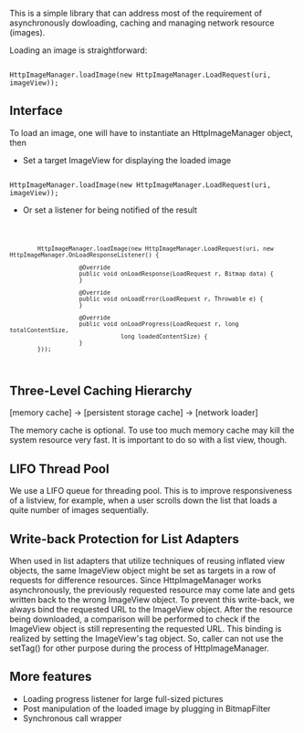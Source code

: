 This is a simple library that can address most of the requirement of asynchronously dowloading, caching and managing network resource (images).

Loading an image is straightforward:

<code>
HttpImageManager.loadImage(new HttpImageManager.LoadRequest(uri, imageView));
</code>

Interface
-------
To load an image, one will have to instantiate an HttpImageManager object, then
* Set a target ImageView for displaying the loaded image
<code>
HttpImageManager.loadImage(new HttpImageManager.LoadRequest(uri, imageView));
</code>

* Or set a listener for being notified of the result
<code>

            HttpImageManager.loadImage(new HttpImageManager.LoadRequest(uri, new HttpImageManager.OnLoadResponseListener() {

                        @Override
                        public void onLoadResponse(LoadRequest r, Bitmap data) {
                        }
            
                        @Override
                        public void onLoadError(LoadRequest r, Throwable e) {
                        }
            
                        @Override
                        public void onLoadProgress(LoadRequest r, long totalContentSize,
                                    long loadedContentSize) {
                        }
            }));
</code>

Three-Level Caching Hierarchy
-------
[memory cache] -> [persistent storage cache] -> [network loader]

The memory cache is optional. To use too much memory cache may kill the system resource very fast. It is important to do so with a list view, though.

LIFO Thread Pool
-------
We use a LIFO queue for threading pool. This is to improve responsiveness of a listview, for example, when a user scrolls down the list that loads a quite number of images sequentially.


Write-back Protection for List Adapters
-------
When used in list adapters that utilize techniques of reusing inflated view objects, the same ImageView object might be set as targets in a row of requests for difference resources. Since HttpImageManager works asynchronously, the previously requested resource may come late and gets written back to the wrong ImageView object.
To prevent this write-back, we always bind the requested URL to the ImageView object. After the resource being downloaded, a comparison will be performed to check if the ImageView object is still representing the requested URL. This binding is realized by setting the ImageView's tag object. So, caller can not use the setTag() for other purpose during the process of HttpImageManager.

More features
--------

* Loading progress listener for large full-sized pictures
* Post manipulation of the loaded image by plugging in BitmapFilter
* Synchronous call wrapper





